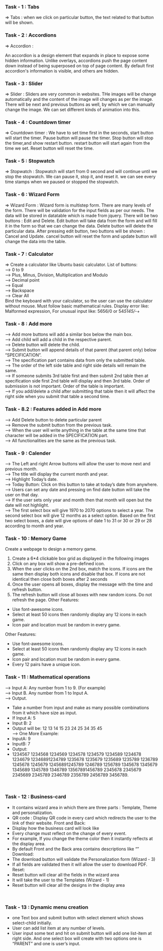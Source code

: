 ### Task - 1 : Tabs

=> Tabs : when we click on particular button, the text related to that button will be shown. 
<br>

### Task - 2 : Accordions

=> Accordion : 

An accordion is a design element that expands in place to expose some hidden information. Unlike overlays, accordions push the page content down instead of being superposed on top of page content.
By default first accordion's information is visible, and others are hidden.
<br>

### Task - 3 : Slider

=> Slider : Sliders are very common in websites. THe images will be change automatically and the content of the image will changes as per the image. There will be next and previous buttons as well, by which we can manually change the image. We can set different kinds of animation into this.
<br>

### Task - 4 : Countdown timer

=> Countdown timer : We have to set time first in the seconds, start button will start the timer. Pause button will pause the timer. Stop button will stop the timer,and show restart button. restart button will start again from the time we set. Reset button will reset the time.
<br>

### Task - 5 : Stopwatch

=> Stopwatch : Stopwatch will start from 0 second and will continue until we stop the stopwatch. We can pause it, stop it, and reset it. we can see every time stamps when we paused or stopped the stopwatch.
<br>

### Task - 6 : Wizard Form

=> Wizard Form : Wizard form is multistep form. There are many levels of the form. There will be validation for the input fields as per our needs. The data will be stored in datatable which is made from jquery. There will be two buttons : Edit and Delete. Edit button will take data from the form and will fill it in the form so that we can change the data. Delete button will delete the particular data. After pressing edit button, two buttons will be shown : Cancel and Update. cancel button will reset the form and update button will change the data into the table.
<br>

### Task - 7 : Calculator

=> Create a calculator like Ubuntu basic calculator.
List of buttons:<br>
--> 0 to 9<br>
--> Plus, Minus, Division, Multiplication and Modulo <br>
--> Decimal point <br>
--> Equal<br>
--> Backspace<br>
--> Clear All<br>
Bind the keyboard with your calculator, so the user can use the calculator without mouse.
Must follow basic mathematical rules.
Display error like: Malformed expression, For unusual input like: 5656/0 or 54*5145/*-+
<br>

### Task - 8 : Add more

--> Add more buttons will add a similar box below the main box.<br>
--> Add child will add a child in the respective parent.<br>
--> Delete button will delete the child.<br>
--> Submit button will append details of that parent (that parent only) below “SPECIFICATION”.<br>
--> The specification part contains data from only the submitted table. <br>
--> The order of the left side table and right side details will remain the same.<br>
--> If someone submits 3rd table first and then submit 2nd table then at specification side first 2nd table will display and then 3rd table. Order of submission is not important. Order of the table is important.<br>
--> If you add/delete a child after submitting that table then it will affect the right side when you submit that table a second time.
<br>

### Task - 8.2 : Features added in Add more

--> Add Delete button to delete particular parent<br>
--> Remove the submit button from the previous task.<br>
--> When the user will write anything in the table at the same time that character will be added in the SPECIFICATION part.<br>
--> All functionalities are the same as the previous task.
<br>


### Task - 9 : Calender

--> The Left and right Arrow buttons will allow the user to move next and previous month.<br>
--> The title will display the current month and year.<br>
--> Highlight Today’s date.<br>
--> Today Button: Click on this button to take at today’s date from anywhere.<br>
--> Users can set any date and pressing on find date button will take the user on that day.<br>
--> If the user sets only year and month then that month will open but the date will not highlight.<br>
--> The first select box will give 1970 to 2070 options to select a year. The second select box will give 12 months as a select option. Based on the first two select boxes, a date will give options of date 1 to 31 or 30 or 29 or 28 according to month and year.
<br>


### Task - 10 : Memory Game

Create a webpage to design a memory game.
1. Create a 6*4 clickable box grid as displayed in the following images
2. Click on any box will show a pre-defined icon.
3. When the user clicks on the 2nd box, match the icons. If icons are the same
then display both icons and disable that box. If icons are not identical then 
close both boxes after 2 seconds
4. Once the user opens all boxes, display the message with the time and refresh
button.
5. The refresh button will close all boxes with new random icons. Do not refresh
the page.
Other Features:
- Use font-awesome icons.
- Select at least 50 icons then randomly display any 12 icons in each game.
- Icon pair and location must be random in every game.

Other Features:
- Use font-awesome icons.
- Select at least 50 icons then randomly display any 12 icons in each game.
- Icon pair and location must be random in every game.
- Every 12 pairs have a unique icon.


### Task - 11 : Mathematical operations

--> Input A: Any number from 1 to 9. (For example) <br>
--> Input B. Any number from 1 to Input A.<br>
--> Output. <br>
- Take a number from input and make as many possible combinations from it which have size as input.<br>
- If Input A: 5
- Input B: 2
- Output will be: 12 13 14 15 23 24 25 34 35 45 <br>
--> One More Example:<br>
- InputA: 9
- InputB: 7
- Output:
- 1234567 1234568 1234569 1234578 1234579 1234589 1234678 1234679 12346891234789 1235678 1235679 1235689 1235789 1236789 1245678 1245679 12456891245789 1246789 1256789 1345678 1345679 1345689 1345789 1346789 13567891456789 2345678 2345679 2345689 2345789 2346789 2356789 2456789 3456789.
<br>

### Task - 12 : Business-card

- It contains wizard area in which there are three parts : Template, Theme and personalization.
- QR code : Display QR code in every card which redirects the user to the link of their website.
Front and Back:
- Display how the business card will look like
- Every change must reflect on the change of every event.
- For example, If you change the theme color then it instantly reflects at the display
area.
- By default Front and the Back area contains descriptions like “<name of your
compnay>”
Download:
- The download button will validate the Personalization form (Wizard - 3)
- If all fields are validated then it will allow the user to download PDF.
Reset:
- Reset button will clear all the fields in the wizard area
- It will take the user to the Templates (Wizard - 1)
- Reset button will clear all the designs in the display area
<br>


### Task - 13 : Dynamic menu creation

- one Text box and submit button with select element which shows select-child initially.
- User can add list item at any number of levels. 
- User input some text and hit on submit button will add one list-item at right side. And one select box will create with two options one is “PARENT” and one is user’s input.
